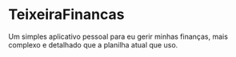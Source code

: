 # TeixeiraFinancas
Um simples aplicativo pessoal para eu gerir minhas finanças, mais complexo e detalhado que a planilha atual que uso.
